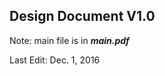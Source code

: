 <h2>Design Document V1.0</h2>

Note: main file is in <b><i>main.pdf</i></b>

Last Edit: Dec. 1, 2016
